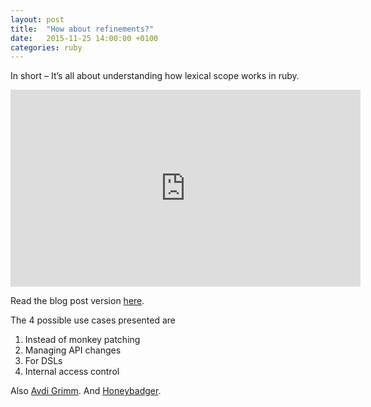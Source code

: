 ```yaml
---
layout: post
title:  "How about refinements?"
date:   2015-11-25 14:00:00 +0100
categories: ruby
---
```


In short – It’s all about understanding how lexical scope works in ruby.

<iframe width="560" height="315" src="https://www.youtube.com/embed/qXC9Gk4dCEw" frameborder="0"
allowfullscreen></iframe>

Read the blog post version [here](http://interblah.net/why-is-nobody-using-refinements).

The 4 possible use cases presented are

1. Instead of monkey patching
2. Managing API changes
3. For DSLs
4. Internal access control

Also [Avdi Grimm](http://devblog.avdi.org/2015/05/20/so-whats-the-deal-with-ruby-refinements-anyway/). And [Honeybadger](http://blog.honeybadger.io/lexical-scoping-and-ruby-class-variables/).
